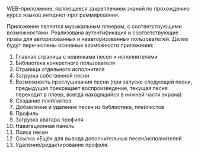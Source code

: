 WEB-приложение, являющееся закреплением знаний по прохождению курса языков интернет-программирования.

Приложение является музыкальным плеером, с соответствующими
возможностями. Реализована аутентификация и соответствующие права для
авторизованных и неавторизованных пользователей. Далее будут перечислены
основные возможности приложения:

1) Главная страница с новинками песен и исполнителями
2) Библиотека конкретного пользователя
3) Страница отдельного исполнителя
4) Загрузка собственной песни
5) Возможность прослушивания песни (при запуске следующей песни,
предыдущая прекращает воспроизведение, текущая песня переходит в плеер,
всегда находящийся в нижней части экрана)
6) Создание плейлистов
7) Добавление и удаление песен из библиотеки, плейлистов
8) Профиль
9) Загрузка аватара профиля
8) Навигационная панель
9) Поиск песен
10) Ссылка «Ещё» для вывода дополнительных песен/исполнителей
11) Удаление/редактирование профиля.
